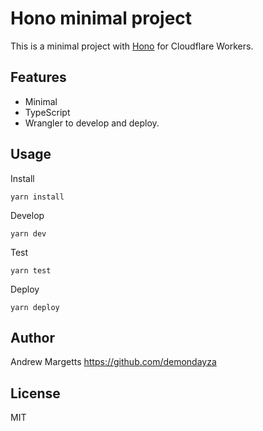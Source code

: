 # Hono minimal project

This is a minimal project with [Hono](https://github.com/honojs/hono/) for Cloudflare Workers.

## Features

- Minimal
- TypeScript
- Wrangler to develop and deploy.


## Usage

Install

```
yarn install
```

Develop

```
yarn dev
```

Test

```
yarn test
```

Deploy

```
yarn deploy
```



## Author

Andrew Margetts <https://github.com/demondayza>

## License

MIT

